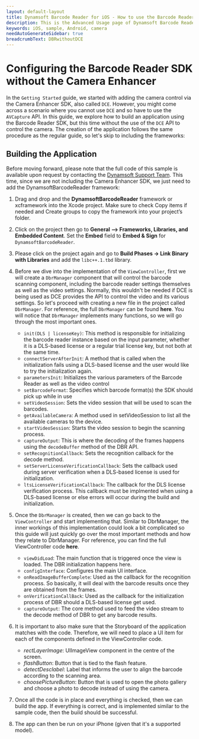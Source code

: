```yaml
---
layout: default-layout
title: Dynamsoft Barcode Reader for iOS - How to use the Barcode Reader without the Camera Enhancer
description: This is the Advanced Usage page of Dynamsoft Barcode Reader for iOS SDK.
keywords: iOS, sample, Android, camera
needAutoGenerateSidebar: true
breadcrumbText: DBRwithoutDCE
---
```


# Configuring the Barcode Reader SDK without the Camera Enhancer

In the `Getting Started` guide, we started with adding the camera control via the Camera Enhancer SDK, also called `DCE`. However, you might come across a scenario where you cannot use `DCE` and so have to use the `AVCapture` API. In this guide, we explore how to build an application using the Barcode Reader SDK, but this time without the use of the `DCE` API to control the camera. The creation of the application follows the same procedure as the regular guide, so let's skip to including the frameworks:

## Building the Application

Before moving forward, please note that the full code of this sample is available upon request by contacting the [Dynamsoft Support Team](https://www.dynamsoft.com/company/contact/#:~:text=To%20schedule%20an%20online%20meeting,at%20support%40dynamsoft.com.). This time, since we are not including the Camera Enhancer SDK, we just need to add the DynamsoftBarcodeReader framework:

1. Drag and drop and the **DynamsoftBarcodeReader** framework or xcframework into the Xcode project. Make sure to check Copy items if needed and Create groups to copy the framework into your project’s folder.

2. Click on the project then go to **General –> Frameworks, Libraries, and Embedded Content**. Set the **Embed** field to **Embed & Sign** for `DynamsoftBarcodeReader`.

3. Please click on the project again and go to **Build Phases -> Link Binary with Libraries** and add the `libc++.1.tbd` library.

4. Before we dive into the implementation of the `ViewController`, first we will create a `DbrManager` component that will control the barcode scanning component, including the barcode reader settings themselves as well as the video settings. Normally, this wouldn't be needed if DCE is being used as DCE provides the API to control the video and its various settings. So let's proceed with creating a new file in the project called `DbrManager`. For reference, the full `DbrManager` can be found **here**. You will notice that `DbrManager` implements many functions, so we will go through the most important ones.
    * `init(DLS | licenseKey)`: This method is responsible for initializing the barcode reader instance based on the input parameter, whether it is a DLS-based license or a regular trial license key, but not both at the same time.
    * `connectServerAfterInit`: A method that is called when the initialization fails using a DLS-based license and the user would like to try the initialization again.
    * `parametersInit`: Initializes the various parameters of the Barcode Reader as well as the video control
    * `setBarcodeFormat`: Specifies which barcode format(s) the SDK should pick up while in use
    * `setVideoSession`: Sets the video session that will be used to scan the barcodes.
    * `getAvailableCamera`: A method used in setVideoSession to list all the available cameras to the device.
    * `startVideoSession`: Starts the video session to begin the scanning process.
    * `captureOutput`: This is where the decoding of the frames happens using the `decodeBuffer` method of the DBR API.
    * `setRecognitionCallback`: Sets the recognition callback for the decode method.
    * `setServerLicenseVerificationCallback`: Sets the callback used during server verification when a DLS-based license is used for initialization.
    * `ltsLicenseVerificationCallback`: The callback for the DLS license verification process. This callback must be implmented when using a DLS-based license or else errors will occur during the build and initialization.
5. Once the `DbrManager` is created, then we can go back to the `ViewController` and start implementing that. Similar to DbrManager, the inner workings of this implementation could look a bit complicated so this guide will just quickly go over the most important methods and how they relate to DbrManager. For reference, you can find the full ViewController code **here**.
    * `viewDidLoad`: The main function that is triggered once the view is loaded. The DBR initialization happens here.
    * `configInterface`: Configures the main UI interface.
    * `onReadImageBufferComplete`: Used as the callback for the recognition process. So basically, it will deal with the barcode results once they are obtained from the frames.
    * `onVerificationCallBack`: Used as the callback for the initialization process of DBR should a DLS-based license get used.
    * `captureOutput`: The core method used to feed the video stream to the decode method of DBR to get any barcode results.

6. It is important to also make sure that the Storyboard of the application matches with the code. Therefore, we will need to place a UI item for each of the components defined in the ViewController code.
    * *rectLayerImage*: UIImageView component in the centre of the screen.
    * *flashButton*: Button that is tied to the flash feature.
    * *detectDesclabel*: Label that informs the user to align the barcode according to the scanning area.
    * *choosePictureButton*: Button that is used to open the photo gallery and choose a photo to decode instead of using the camera.
7. Once all the code is in place and everything is checked, then we can build the app. If everything is correct, and is implemented similar to the sample code, then the build should be successful.

8. The app can then be run on your iPhone (given that it's a supported model).

